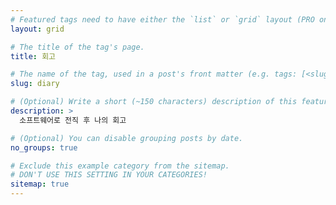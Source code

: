 ```yaml
---
# Featured tags need to have either the `list` or `grid` layout (PRO only).
layout: grid

# The title of the tag's page.
title: 회고

# The name of the tag, used in a post's front matter (e.g. tags: [<slug>]).
slug: diary

# (Optional) Write a short (~150 characters) description of this featured tag.
description: >
  소프트웨어로 전직 후 나의 회고

# (Optional) You can disable grouping posts by date.
no_groups: true

# Exclude this example category from the sitemap.
# DON'T USE THIS SETTING IN YOUR CATEGORIES!
sitemap: true
---
```

